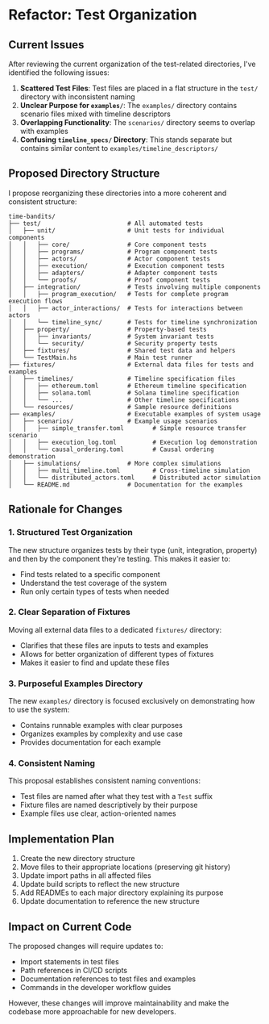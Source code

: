 # Refactor: Test Organization

## Current Issues

After reviewing the current organization of the test-related directories, I've identified the following issues:

1. **Scattered Test Files**: Test files are placed in a flat structure in the `test/` directory with inconsistent naming
2. **Unclear Purpose for `examples/`**: The `examples/` directory contains scenario files mixed with timeline descriptors
3. **Overlapping Functionality**: The `scenarios/` directory seems to overlap with examples
4. **Confusing `timeline_specs/` Directory**: This stands separate but contains similar content to `examples/timeline_descriptors/`

## Proposed Directory Structure

I propose reorganizing these directories into a more coherent and consistent structure:

```
time-bandits/
├── test/                        # All automated tests
│   ├── unit/                    # Unit tests for individual components
│   │   ├── core/                # Core component tests
│   │   ├── programs/            # Program component tests
│   │   ├── actors/              # Actor component tests
│   │   ├── execution/           # Execution component tests
│   │   ├── adapters/            # Adapter component tests
│   │   └── proofs/              # Proof component tests
│   ├── integration/             # Tests involving multiple components
│   │   ├── program_execution/   # Tests for complete program execution flows
│   │   ├── actor_interactions/  # Tests for interactions between actors
│   │   └── timeline_sync/       # Tests for timeline synchronization
│   ├── property/                # Property-based tests
│   │   ├── invariants/          # System invariant tests
│   │   └── security/            # Security property tests
│   ├── fixtures/                # Shared test data and helpers
│   └── TestMain.hs              # Main test runner
├── fixtures/                    # External data files for tests and examples
│   ├── timelines/               # Timeline specification files
│   │   ├── ethereum.toml        # Ethereum timeline specification
│   │   ├── solana.toml          # Solana timeline specification
│   │   └── ...                  # Other timeline specifications
│   └── resources/               # Sample resource definitions
├── examples/                    # Executable examples of system usage
│   ├── scenarios/               # Example usage scenarios
│   │   ├── simple_transfer.toml        # Simple resource transfer scenario
│   │   ├── execution_log.toml          # Execution log demonstration
│   │   └── causal_ordering.toml        # Causal ordering demonstration
│   ├── simulations/             # More complex simulations
│   │   ├── multi_timeline.toml         # Cross-timeline simulation
│   │   └── distributed_actors.toml     # Distributed actor simulation
│   └── README.md                # Documentation for the examples
```

## Rationale for Changes

### 1. Structured Test Organization

The new structure organizes tests by their type (unit, integration, property) and then by the component they're testing. This makes it easier to:

- Find tests related to a specific component
- Understand the test coverage of the system
- Run only certain types of tests when needed

### 2. Clear Separation of Fixtures

Moving all external data files to a dedicated `fixtures/` directory:

- Clarifies that these files are inputs to tests and examples
- Allows for better organization of different types of fixtures
- Makes it easier to find and update these files

### 3. Purposeful Examples Directory

The new `examples/` directory is focused exclusively on demonstrating how to use the system:

- Contains runnable examples with clear purposes
- Organizes examples by complexity and use case
- Provides documentation for each example

### 4. Consistent Naming

This proposal establishes consistent naming conventions:

- Test files are named after what they test with a `Test` suffix
- Fixture files are named descriptively by their purpose
- Example files use clear, action-oriented names

## Implementation Plan

1. Create the new directory structure
2. Move files to their appropriate locations (preserving git history)
3. Update import paths in all affected files
4. Update build scripts to reflect the new structure
5. Add READMEs to each major directory explaining its purpose
6. Update documentation to reference the new structure

## Impact on Current Code

The proposed changes will require updates to:

- Import statements in test files
- Path references in CI/CD scripts
- Documentation references to test files and examples
- Commands in the developer workflow guides

However, these changes will improve maintainability and make the codebase more approachable for new developers. 